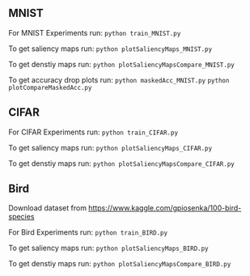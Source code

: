 MNIST
---------------------
For MNIST Experiments run:
```python train_MNIST.py```

To get saliency maps run:
```python plotSaliencyMaps_MNIST.py```

To get denstiy maps run:
```python plotSaliencyMapsCompare_MNIST.py```

To get accuracy drop plots run:
```python maskedAcc_MNIST.py```
```python plotCompareMaskedAcc.py```



CIFAR
---------------------
For CIFAR Experiments run:
```python train_CIFAR.py```

To get saliency maps run:
```python plotSaliencyMaps_CIFAR.py```

To get denstiy maps run:
```python plotSaliencyMapsCompare_CIFAR.py```



Bird
---------------------

Download dataset from https://www.kaggle.com/gpiosenka/100-bird-species

For Bird Experiments run:
```python train_BIRD.py```

To get saliency maps run:
```python plotSaliencyMaps_BIRD.py```

To get denstiy maps run:
```python plotSaliencyMapsCompare_BIRD.py```



